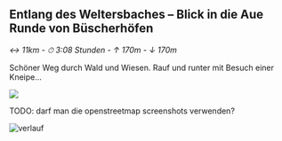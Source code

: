 ## Entlang des Weltersbaches – Blick in die Aue Runde von Büscherhöfen

_&#8596; 11km - &#x23F1; 3:08 Stunden - &#8593; 170m - &#8595; 170m_

Schöner Weg durch Wald und Wiesen. Rauf und runter mit Besuch einer Kneipe...

<a class="komoot" href="https://www.komoot.com/de-de/smarttour/6529661" target="_blank">
    <img src="https://www.komoot.com/assets/4d8ae313eec53e6e.svg" />
</a>

TODO: darf man die openstreetmap screenshots verwenden?

<img src="docs/wandern/img.png" alt="verlauf"/>

